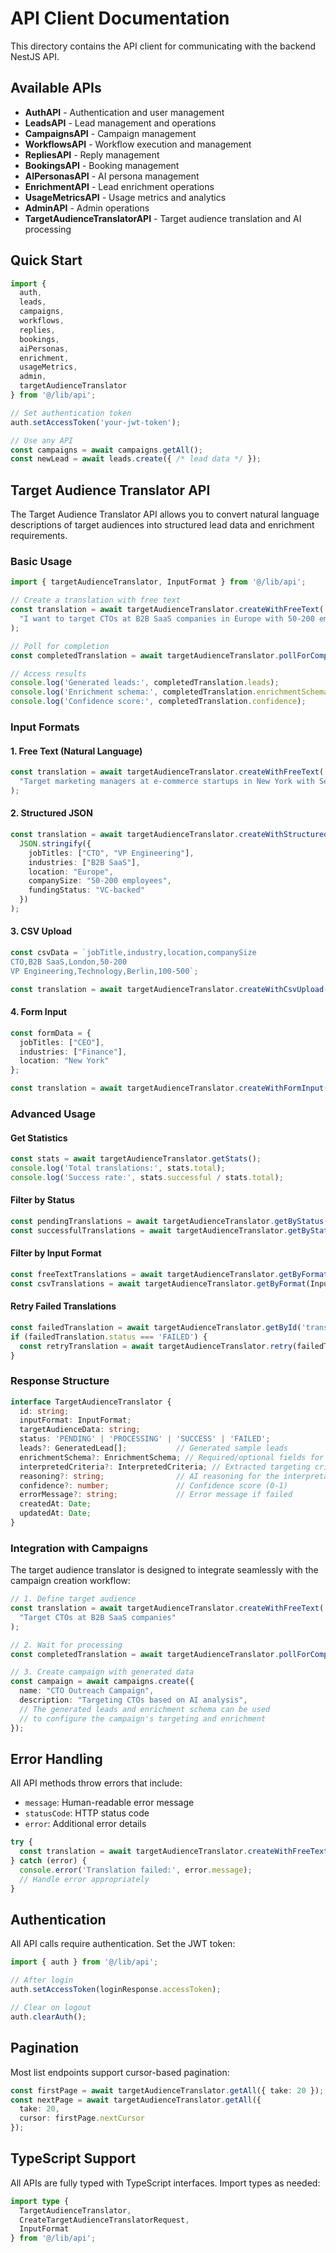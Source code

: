 # API Client Documentation

This directory contains the API client for communicating with the backend NestJS API.

## Available APIs

- **AuthAPI** - Authentication and user management
- **LeadsAPI** - Lead management and operations
- **CampaignsAPI** - Campaign management
- **WorkflowsAPI** - Workflow execution and management
- **RepliesAPI** - Reply management
- **BookingsAPI** - Booking management
- **AIPersonasAPI** - AI persona management
- **EnrichmentAPI** - Lead enrichment operations
- **UsageMetricsAPI** - Usage metrics and analytics
- **AdminAPI** - Admin operations
- **TargetAudienceTranslatorAPI** - Target audience translation and AI processing

## Quick Start

```typescript
import { 
  auth, 
  leads, 
  campaigns, 
  workflows, 
  replies, 
  bookings, 
  aiPersonas, 
  enrichment, 
  usageMetrics, 
  admin,
  targetAudienceTranslator 
} from '@/lib/api';

// Set authentication token
auth.setAccessToken('your-jwt-token');

// Use any API
const campaigns = await campaigns.getAll();
const newLead = await leads.create({ /* lead data */ });
```

## Target Audience Translator API

The Target Audience Translator API allows you to convert natural language descriptions of target audiences into structured lead data and enrichment requirements.

### Basic Usage

```typescript
import { targetAudienceTranslator, InputFormat } from '@/lib/api';

// Create a translation with free text
const translation = await targetAudienceTranslator.createWithFreeText(
  "I want to target CTOs at B2B SaaS companies in Europe with 50-200 employees that are VC-backed."
);

// Poll for completion
const completedTranslation = await targetAudienceTranslator.pollForCompletion(translation.id);

// Access results
console.log('Generated leads:', completedTranslation.leads);
console.log('Enrichment schema:', completedTranslation.enrichmentSchema);
console.log('Confidence score:', completedTranslation.confidence);
```

### Input Formats

#### 1. Free Text (Natural Language)
```typescript
const translation = await targetAudienceTranslator.createWithFreeText(
  "Target marketing managers at e-commerce startups in New York with Series A funding"
);
```

#### 2. Structured JSON
```typescript
const translation = await targetAudienceTranslator.createWithStructuredJson(
  JSON.stringify({
    jobTitles: ["CTO", "VP Engineering"],
    industries: ["B2B SaaS"],
    location: "Europe",
    companySize: "50-200 employees",
    fundingStatus: "VC-backed"
  })
);
```

#### 3. CSV Upload
```typescript
const csvData = `jobTitle,industry,location,companySize
CTO,B2B SaaS,London,50-200
VP Engineering,Technology,Berlin,100-500`;

const translation = await targetAudienceTranslator.createWithCsvUpload(csvData);
```

#### 4. Form Input
```typescript
const formData = {
  jobTitles: ["CEO"],
  industries: ["Finance"],
  location: "New York"
};

const translation = await targetAudienceTranslator.createWithFormInput(formData);
```

### Advanced Usage

#### Get Statistics
```typescript
const stats = await targetAudienceTranslator.getStats();
console.log('Total translations:', stats.total);
console.log('Success rate:', stats.successful / stats.total);
```

#### Filter by Status
```typescript
const pendingTranslations = await targetAudienceTranslator.getByStatus('PENDING');
const successfulTranslations = await targetAudienceTranslator.getByStatus('SUCCESS');
```

#### Filter by Input Format
```typescript
const freeTextTranslations = await targetAudienceTranslator.getByFormat(InputFormat.FREE_TEXT);
const csvTranslations = await targetAudienceTranslator.getByFormat(InputFormat.CSV_UPLOAD);
```

#### Retry Failed Translations
```typescript
const failedTranslation = await targetAudienceTranslator.getById('translation-id');
if (failedTranslation.status === 'FAILED') {
  const retryTranslation = await targetAudienceTranslator.retry(failedTranslation.id);
}
```

### Response Structure

```typescript
interface TargetAudienceTranslator {
  id: string;
  inputFormat: InputFormat;
  targetAudienceData: string;
  status: 'PENDING' | 'PROCESSING' | 'SUCCESS' | 'FAILED';
  leads?: GeneratedLead[];           // Generated sample leads
  enrichmentSchema?: EnrichmentSchema; // Required/optional fields for enrichment
  interpretedCriteria?: InterpretedCriteria; // Extracted targeting criteria
  reasoning?: string;                // AI reasoning for the interpretation
  confidence?: number;               // Confidence score (0-1)
  errorMessage?: string;             // Error message if failed
  createdAt: Date;
  updatedAt: Date;
}
```

### Integration with Campaigns

The target audience translator is designed to integrate seamlessly with the campaign creation workflow:

```typescript
// 1. Define target audience
const translation = await targetAudienceTranslator.createWithFreeText(
  "Target CTOs at B2B SaaS companies"
);

// 2. Wait for processing
const completedTranslation = await targetAudienceTranslator.pollForCompletion(translation.id);

// 3. Create campaign with generated data
const campaign = await campaigns.create({
  name: "CTO Outreach Campaign",
  description: "Targeting CTOs based on AI analysis",
  // The generated leads and enrichment schema can be used
  // to configure the campaign's targeting and enrichment
});
```

## Error Handling

All API methods throw errors that include:
- `message`: Human-readable error message
- `statusCode`: HTTP status code
- `error`: Additional error details

```typescript
try {
  const translation = await targetAudienceTranslator.createWithFreeText("invalid input");
} catch (error) {
  console.error('Translation failed:', error.message);
  // Handle error appropriately
}
```

## Authentication

All API calls require authentication. Set the JWT token:

```typescript
import { auth } from '@/lib/api';

// After login
auth.setAccessToken(loginResponse.accessToken);

// Clear on logout
auth.clearAuth();
```

## Pagination

Most list endpoints support cursor-based pagination:

```typescript
const firstPage = await targetAudienceTranslator.getAll({ take: 20 });
const nextPage = await targetAudienceTranslator.getAll({ 
  take: 20, 
  cursor: firstPage.nextCursor 
});
```

## TypeScript Support

All APIs are fully typed with TypeScript interfaces. Import types as needed:

```typescript
import type { 
  TargetAudienceTranslator, 
  CreateTargetAudienceTranslatorRequest,
  InputFormat 
} from '@/lib/api';
``` 